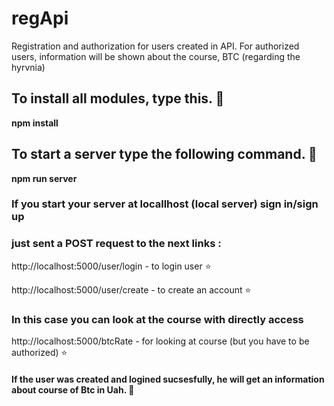 # regApi
Registration and authorization for users created in API. For authorized users, information will be shown about the course, BTC (regarding the hyrvnia)


## To install all modules, type this. 👀
**npm install**

## To start a server type the following command. 👀
**npm run server**




### If you start your server at locallhost (local server) sign in/sign up
### just sent a POST request to the next links :

http://localhost:5000/user/login  - to login user ⭐

http://localhost:5000/user/create - to create an account ⭐


### In this case you can look at the course with directly access

http://localhost:5000/btcRate  - for looking at course (but you have to be authorized) ⭐


#### If the user was created and logined sucsesfully, he will get an information about course of Btc in Uah. 👋
